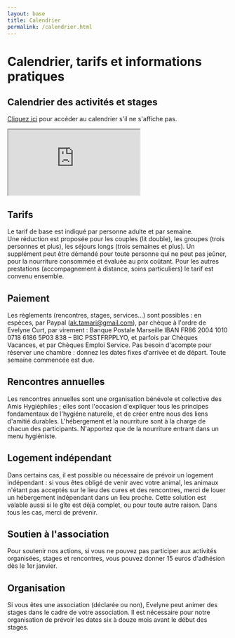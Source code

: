 ```yaml
---
layout: base
title: Calendrier
permalink: /calendrier.html
---
```


# Calendrier, tarifs et informations pratiques


## Calendrier des activités et stages
[Cliquez ici](https://docs.google.com/document/d/e/2PACX-1vQPFdKjDZu28Ii8g-dkmZX3iZobEaPZovORVeELzj3W09xe-ScPK2SsY8_1Kb4_W8xMUHieUQgeCdo6/pub) pour accéder au calendrier s'il ne s'affiche pas.
<iframe id="calendar" marginwidth="0" src="https://docs.google.com/document/d/e/2PACX-1vQPFdKjDZu28Ii8g-dkmZX3iZobEaPZovORVeELzj3W09xe-ScPK2SsY8_1Kb4_W8xMUHieUQgeCdo6/pub?embedded=true"></iframe>

## Tarifs
Le tarif de base est indiqué par personne adulte et par semaine.  
Une réduction est proposée pour les couples (lit double), les groupes (trois personnes et plus), les séjours longs (trois semaines et plus). Un supplément peut être démandé pour toute personne qui ne peut pas jeûner, pour la nourriture consommée et évaluée au prix coûtant. Pour les autres prestations (accompagnement à distance, soins particuliers) le tarif est convenu ensemble.

## Paiement
Les règlements (rencontres, stages, services...) sont possibles : en espèces, par Paypal (ak.tamari@gmail.com), par chèque à l'ordre de Evelyne Curt, par virement : Banque Postale Marseille IBAN FR86 2004 1010 0718 6186 5P03 838 – BIC PSSTFRPPLYO, et parfois par Chèques Vacances, et par Chèques Emploi Service.
Pas besoin d'acompte pour réserver une chambre : donnez les dates fixes d'arrivée et de départ. Toute semaine commencée est due.

## Rencontres annuelles
Les rencontres annuelles sont une organisation bénévole et collective des Amis Hygiéphiles ; elles sont l'occasion d'expliquer tous les principes fondamentaux de l'hygiéne naturelle, et de créer entre nous des liens d'amitié durables. L'hébergement et la nourriture sont à la charge de chacun des participants. N'apportez que de la nourriture entrant dans un menu hygiéniste.

## Logement indépendant
Dans certains cas, il est possible ou nécessaire de prévoir un logement indépendant : si vous êtes obligé de venir avec votre animal, les animaux n'étant pas acceptés sur le lieu des cures et des rencontres, merci de louer un hébergement indépendant dans un lieu proche. Cette solution est valable aussi si le gîte est déjà complet, ou pour toute autre raison. Dans tous les cas, merci de prévenir.

## Soutien à l'association
Pour soutenir nos actions, si vous ne pouvez pas participer aux activités organisées, stages et rencontres, vous pouvez donner 15 euros d'adhésion dès le 1er janvier.

## Organisation
Si vous êtes une association (déclarée ou non), Evelyne peut animer des stages dans le cadre de votre association. Il est nécessaire pour notre organisation de prévoir les dates six à douze mois avant le début des stages.